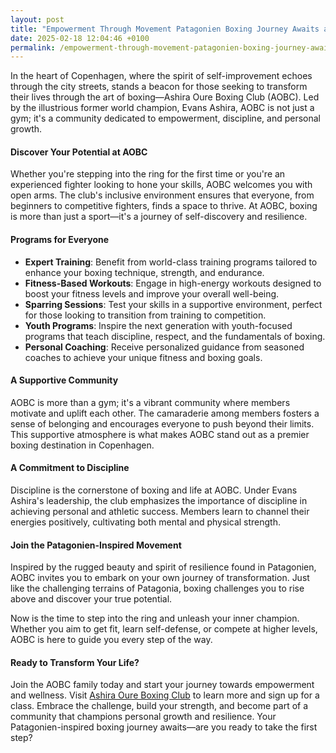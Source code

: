 ```yaml
---
layout: post
title: "Empowerment Through Movement Patagonien Boxing Journey Awaits at AOBC"
date: 2025-02-18 12:04:46 +0100
permalink: /empowerment-through-movement-patagonien-boxing-journey-awaits-at-aobc/
---
```



In the heart of Copenhagen, where the spirit of self-improvement echoes through the city streets, stands a beacon for those seeking to transform their lives through the art of boxing—Ashira Oure Boxing Club (AOBC). Led by the illustrious former world champion, Evans Ashira, AOBC is not just a gym; it's a community dedicated to empowerment, discipline, and personal growth.

#### Discover Your Potential at AOBC

Whether you're stepping into the ring for the first time or you're an experienced fighter looking to hone your skills, AOBC welcomes you with open arms. The club's inclusive environment ensures that everyone, from beginners to competitive fighters, finds a space to thrive. At AOBC, boxing is more than just a sport—it's a journey of self-discovery and resilience.

#### Programs for Everyone

- **Expert Training**: Benefit from world-class training programs tailored to enhance your boxing technique, strength, and endurance.
- **Fitness-Based Workouts**: Engage in high-energy workouts designed to boost your fitness levels and improve your overall well-being.
- **Sparring Sessions**: Test your skills in a supportive environment, perfect for those looking to transition from training to competition.
- **Youth Programs**: Inspire the next generation with youth-focused programs that teach discipline, respect, and the fundamentals of boxing.
- **Personal Coaching**: Receive personalized guidance from seasoned coaches to achieve your unique fitness and boxing goals.

#### A Supportive Community

AOBC is more than a gym; it's a vibrant community where members motivate and uplift each other. The camaraderie among members fosters a sense of belonging and encourages everyone to push beyond their limits. This supportive atmosphere is what makes AOBC stand out as a premier boxing destination in Copenhagen.

#### A Commitment to Discipline

Discipline is the cornerstone of boxing and life at AOBC. Under Evans Ashira's leadership, the club emphasizes the importance of discipline in achieving personal and athletic success. Members learn to channel their energies positively, cultivating both mental and physical strength.

#### Join the Patagonien-Inspired Movement

Inspired by the rugged beauty and spirit of resilience found in Patagonien, AOBC invites you to embark on your own journey of transformation. Just like the challenging terrains of Patagonia, boxing challenges you to rise above and discover your true potential.

Now is the time to step into the ring and unleash your inner champion. Whether you aim to get fit, learn self-defense, or compete at higher levels, AOBC is here to guide you every step of the way.

#### Ready to Transform Your Life?

Join the AOBC family today and start your journey towards empowerment and wellness. Visit [Ashira Oure Boxing Club](https://www.ashiraoure.com/) to learn more and sign up for a class. Embrace the challenge, build your strength, and become part of a community that champions personal growth and resilience. Your Patagonien-inspired boxing journey awaits—are you ready to take the first step?